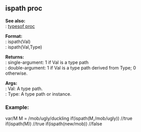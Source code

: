 ## ispath proc    
**See also:**    
:   [typesof proc](/proc/typesof)    
<!-- -->    
**Format:**    
:   ispath(Val)    
:   ispath(Val,Type)    
<!-- -->    
**Returns:**    
:   single-argument: 1 if Val is a type path    
:   double-argument: 1 if Val is a type path derived from Type; 0    
    otherwise.    
<!-- -->    
**Args:**    
:   Val: A type path.    
:   Type: A type path or instance.    
### Example:    
var/M M = /mob/ugly/duckling if(ispath(M,/mob/ugly)) //true    
if(ispath(M)) //true if(ispath(new/mob)) //false  